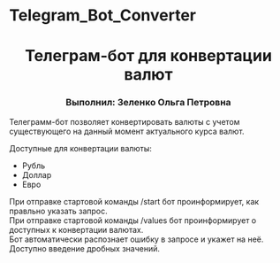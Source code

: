 # Telegram_Bot_Converter
<h1 align="center">Телеграм-бот для конвертации валют 
</h1>
<h3 align="center">Выполнил: Зеленко Ольга Петровна</h3>

Телеграмм-бот позволяет конвертировать валюты с учетом существующего на данный момент актуального курса валют.

Доступные для конвертации валюты:
<ul>
  <li>Рубль</li>
  <li>Доллар</li>
  <li>Евро</li>
</ul>


При отправке стартовой команды /start бот проинформирует, как правльно указать запрос.<br>
При отправке стартовой команды /values бот проинформирует о доступных к конвертации валютах.<br>
Бот автоматически распознает ошибку в запросе и укажет на неё.<br>
Доступно введение дробных значений. 

